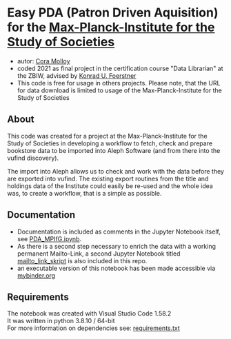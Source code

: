 # Easy PDA (Patron Driven Aquisition) for the [Max-Planck-Institute for the Study of Societies](http://www.mpifg.de)

- autor: [Cora Molloy](mailto:cm@mpifg.de)
- coded 2021 as final project in the certification course "Data Librarian" at the ZBIW, advised by [Konrad U. Foerstner](https://github.com/konrad)
- This code is free for usage in others projects. Please note, that the URL for data download is limited to usage of the Max-Planck-Institute for the Study of Societies

## About

This code was created for a project at the Max-Planck-Institute for the Study of Societies in developing a workflow to fetch, check and prepare bookstore data to be imported into Aleph Software (and from there into the vufind discovery).

The import into Aleph allows us to check and work with the data before they are exported into vufind. The existing export routines from the title and holdings data of the Institute could easily be re-used and the whole idea was, to create a workflow, that is a simple as possible.

## Documentation

- Documentation is included as comments in the Jupyter Notebook itself, see [PDA_MPIfG.ipynb](PDA_MPIfG.ipynb).
- As there is a second step necessary to enrich the data with a working permanent Mailto-Link, a second Jupyter Notebook titled [mailto_link_skript](mailto_link_skript.ipynb) is also included in this repo.
- an executable version of this notebook has been made accessible via [mybinder.org](https://mybinder.org/v2/gh/cogemol/PDA_am_MPIfG/HEAD)

## Requirements

The notebook was created with Visual Studio Code 1.58.2  
It was written in python 3.8.10 / 64-bit  
For more information on dependencies see: [requirements.txt](requirements.txt)  
